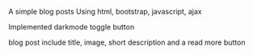 A simple blog posts
Using html, bootstrap, javascript, ajax

Implemented darkmode toggle button

blog post include title, image, short description and a read more button
